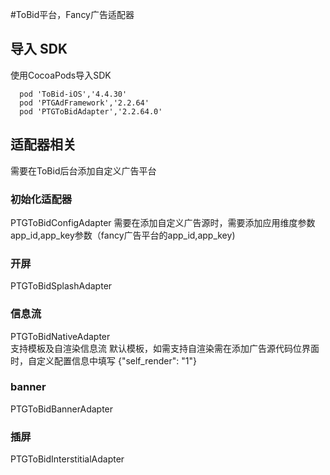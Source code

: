 #ToBid平台，Fancy广告适配器

## 导入 SDK
使用CocoaPods导入SDK

```shell
  pod 'ToBid-iOS','4.4.30'
  pod 'PTGAdFramework','2.2.64'
  pod 'PTGToBidAdapter','2.2.64.0'
```

## 适配器相关
需要在ToBid后台添加自定义广告平台

### 初始化适配器
PTGToBidConfigAdapter
需要在添加自定义广告源时，需要添加应用维度参数app_id,app_key参数（fancy广告平台的app_id,app_key)
   
### 开屏
PTGToBidSplashAdapter  

### 信息流
PTGToBidNativeAdapter  
支持模板及自渲染信息流 默认模板，如需支持自渲染需在添加广告源代码位界面时，自定义配置信息中填写 {"self_render": "1"}

### banner
PTGToBidBannerAdapter  

### 插屏
PTGToBidInterstitialAdapter  
